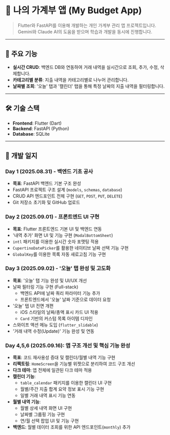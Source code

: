 # 💸 나의 가계부 앱 (My Budget App)

> Flutter와 FastAPI를 이용해 개발하는 개인 가계부 관리 앱 프로젝트입니다.
> Gemini와 Claude AI의 도움을 받으며 학습과 개발을 동시에 진행합니다.

---

## 📱 주요 기능

- **실시간 CRUD**: 백엔드 DB와 연동하여 거래 내역을 실시간으로 조회, 추가, 수정, 삭제합니다.
- **카테고리별 분류**: 지출 내역을 카테고리별로 나누어 관리합니다.
- **날짜별 조회**: '오늘' 탭과 '캘린더' 탭을 통해 특정 날짜의 지출 내역을 필터링합니다.

---

## 🛠️ 기술 스택

- **Frontend**: Flutter (Dart)
- **Backend**: FastAPI (Python)
- **Database**: SQLite

---

## 🚀 개발 일지

### Day 1 (2025.08.31) - 백엔드 기초 공사
- **목표**: FastAPI 백엔드 기본 구조 완성
- FastAPI 프로젝트 구조 설계 (`models`, `schemas`, `database`)
- CRUD API 엔드포인트 전체 구현 (`GET`, `POST`, `PUT`, `DELETE`)
- Git 저장소 초기화 및 GitHub 업로드

### Day 2 (2025.09.01) - 프론트엔드 UI 구현
- **목표**: Flutter 프론트엔드 기본 UI 및 백엔드 연동
- '내역 추가' 화면 UI 및 기능 구현 (`ModalBottomSheet`)
- `intl` 패키지를 이용한 실시간 숫자 포맷팅 적용
- `CupertinoDatePicker`를 활용한 네이티브 날짜 선택 기능 구현
- `GlobalKey`를 이용한 목록 자동 새로고침 기능 구현

### Day 3 (2025.09.02) - '오늘' 탭 완성 및 고도화
- **목표**: '오늘' 탭 기능 완성 및 UI/UX 개선
- 날짜 필터링 기능 구현 (Full-stack)
    - 백엔드 API에 날짜 쿼리 파라미터 기능 추가
    - 프론트엔드에서 '오늘' 날짜 기준으로 데이터 요청
- '오늘' 탭 UI 전면 개편
    - iOS 스타일의 날짜/총액 표시 카드 UI 적용
    - `Card` 기반의 커스텀 목록 아이템 디자인
- 스와이프 액션 메뉴 도입 (`flutter_slidable`)
- '거래 내역 수정(Update)' 기능 완성 및 연동

### Day 4,5,6 (2025.09.16): 앱 구조 개선 및 핵심 기능 완성
- **목표**: 코드 재사용성 증대 및 캘린더/월별 내역 기능 구현
- **리팩토링**: `HomeScreen`을 기능별 위젯으로 분리하여 코드 구조 개선
- **다크 테마**: 앱 전체에 일관된 다크 테마 적용
- **캘린더 기능**:
    - `table_calendar` 패키지를 이용한 캘린더 UI 구현
    - 월별/주간 지출 합계 요약 정보 표시 기능 구현
    - 일별 거래 내역 표시 기능 연동
- **월별 내역 기능**:
    - 월별 상세 내역 화면 UI 구현
    - 날짜별 그룹핑 기능 구현
    - 연/월 선택 팝업 UI 및 기능 구현
- **백엔드**: 월별 데이터 조회를 위한 API 엔드포인트(`monthly`) 추가